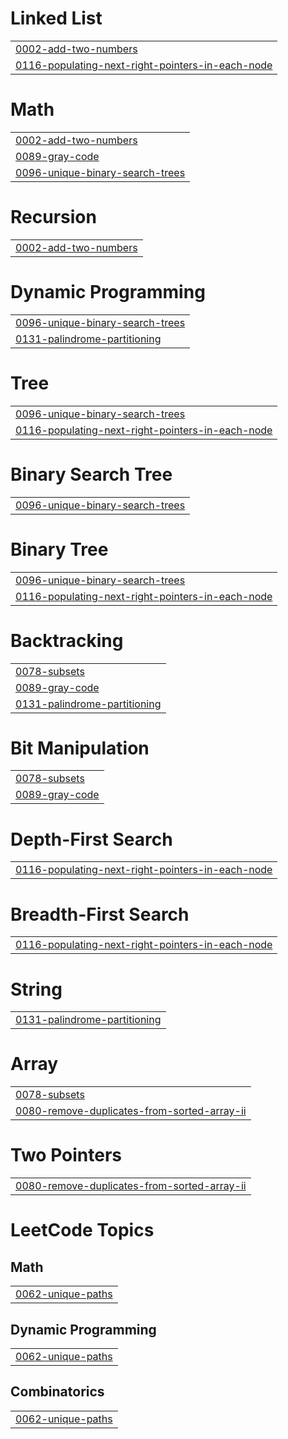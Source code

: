 # Linked List
|  |
| ------- |
| [0002-add-two-numbers](https://github.com/Vikramshelge90/LeetCode_Question_Answer/tree/master/0002-add-two-numbers) |
| [0116-populating-next-right-pointers-in-each-node](https://github.com/Vikramshelge90/LeetCode_Question_Answer/tree/master/0116-populating-next-right-pointers-in-each-node) |


# Math
|  |
| ------- |
| [0002-add-two-numbers](https://github.com/Vikramshelge90/LeetCode_Question_Answer/tree/master/0002-add-two-numbers) |
| [0089-gray-code](https://github.com/Vikramshelge90/LeetCode_Question_Answer/tree/master/0089-gray-code) |
| [0096-unique-binary-search-trees](https://github.com/Vikramshelge90/LeetCode_Question_Answer/tree/master/0096-unique-binary-search-trees) |
# Recursion
|  |
| ------- |
| [0002-add-two-numbers](https://github.com/Vikramshelge90/LeetCode_Question_Answer/tree/master/0002-add-two-numbers) |
# Dynamic Programming
|  |
| ------- |
| [0096-unique-binary-search-trees](https://github.com/Vikramshelge90/LeetCode_Question_Answer/tree/master/0096-unique-binary-search-trees) |
| [0131-palindrome-partitioning](https://github.com/Vikramshelge90/LeetCode_Question_Answer/tree/master/0131-palindrome-partitioning) |
# Tree
|  |
| ------- |
| [0096-unique-binary-search-trees](https://github.com/Vikramshelge90/LeetCode_Question_Answer/tree/master/0096-unique-binary-search-trees) |
| [0116-populating-next-right-pointers-in-each-node](https://github.com/Vikramshelge90/LeetCode_Question_Answer/tree/master/0116-populating-next-right-pointers-in-each-node) |
# Binary Search Tree
|  |
| ------- |
| [0096-unique-binary-search-trees](https://github.com/Vikramshelge90/LeetCode_Question_Answer/tree/master/0096-unique-binary-search-trees) |
# Binary Tree
|  |
| ------- |
| [0096-unique-binary-search-trees](https://github.com/Vikramshelge90/LeetCode_Question_Answer/tree/master/0096-unique-binary-search-trees) |
| [0116-populating-next-right-pointers-in-each-node](https://github.com/Vikramshelge90/LeetCode_Question_Answer/tree/master/0116-populating-next-right-pointers-in-each-node) |
# Backtracking
|  |
| ------- |
| [0078-subsets](https://github.com/Vikramshelge90/LeetCode_Question_Answer/tree/master/0078-subsets) |
| [0089-gray-code](https://github.com/Vikramshelge90/LeetCode_Question_Answer/tree/master/0089-gray-code) |
| [0131-palindrome-partitioning](https://github.com/Vikramshelge90/LeetCode_Question_Answer/tree/master/0131-palindrome-partitioning) |
# Bit Manipulation
|  |
| ------- |
| [0078-subsets](https://github.com/Vikramshelge90/LeetCode_Question_Answer/tree/master/0078-subsets) |
| [0089-gray-code](https://github.com/Vikramshelge90/LeetCode_Question_Answer/tree/master/0089-gray-code) |
# Depth-First Search
|  |
| ------- |
| [0116-populating-next-right-pointers-in-each-node](https://github.com/Vikramshelge90/LeetCode_Question_Answer/tree/master/0116-populating-next-right-pointers-in-each-node) |
# Breadth-First Search
|  |
| ------- |
| [0116-populating-next-right-pointers-in-each-node](https://github.com/Vikramshelge90/LeetCode_Question_Answer/tree/master/0116-populating-next-right-pointers-in-each-node) |
# String
|  |
| ------- |
| [0131-palindrome-partitioning](https://github.com/Vikramshelge90/LeetCode_Question_Answer/tree/master/0131-palindrome-partitioning) |
# Array
|  |
| ------- |
| [0078-subsets](https://github.com/Vikramshelge90/LeetCode_Question_Answer/tree/master/0078-subsets) |
| [0080-remove-duplicates-from-sorted-array-ii](https://github.com/Vikramshelge90/LeetCode_Question_Answer/tree/master/0080-remove-duplicates-from-sorted-array-ii) |
# Two Pointers
|  |
| ------- |
| [0080-remove-duplicates-from-sorted-array-ii](https://github.com/Vikramshelge90/LeetCode_Question_Answer/tree/master/0080-remove-duplicates-from-sorted-array-ii) |
<!---LeetCode Topics Start-->
# LeetCode Topics
## Math
|  |
| ------- |
| [0062-unique-paths](https://github.com/Vikramshelge90/LeetCode_Question_Answer/tree/master/0062-unique-paths) |
## Dynamic Programming
|  |
| ------- |
| [0062-unique-paths](https://github.com/Vikramshelge90/LeetCode_Question_Answer/tree/master/0062-unique-paths) |
## Combinatorics
|  |
| ------- |
| [0062-unique-paths](https://github.com/Vikramshelge90/LeetCode_Question_Answer/tree/master/0062-unique-paths) |
<!---LeetCode Topics End-->